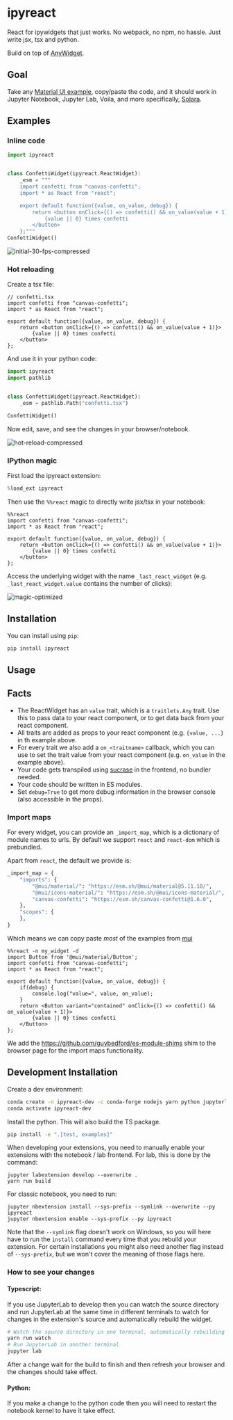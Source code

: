 
# ipyreact

React for ipywidgets that just works. No webpack, no npm, no hassle. Just write jsx, tsx and python.

Build on top of [AnyWidget](https://anywidget.dev/).

## Goal

Take any [Material UI example](https://mui.com/material-ui/react-rating/), copy/paste the code, and it should work in Jupyter Notebook, Jupyter Lab, Voila, and more specifically, [Solara](https://github.com/widgetti/solara).

## Examples

### Inline code

```python
import ipyreact


class ConfettiWidget(ipyreact.ReactWidget):
    _esm = """
    import confetti from "canvas-confetti";
    import * as React from "react";

    export default function({value, on_value, debug}) {
        return <button onClick={() => confetti() && on_value(value + 1)}>
            {value || 0} times confetti
        </button>
    };"""
ConfettiWidget()
```

![initial-30-fps-compressed](https://user-images.githubusercontent.com/1765949/233469170-c659b670-07f5-4666-a201-80dea01ebabe.gif)


### Hot reloading

Create a tsx file:

```tsx
// confetti.tsx
import confetti from "canvas-confetti";
import * as React from "react";

export default function({value, on_value, debug}) {
    return <button onClick={() => confetti() && on_value(value + 1)}>
        {value || 0} times confetti
    </button>
};
```

And use it in your python code:
```python
import ipyreact
import pathlib


class ConfettiWidget(ipyreact.ReactWidget):
    _esm = pathlib.Path("confetti.tsx")

ConfettiWidget()
```

Now edit, save, and see the changes in your browser/notebook.

![hot-reload-compressed](https://user-images.githubusercontent.com/1765949/233470113-b2aa9284-71b9-44f0-bd52-906a08b06e14.gif)

### IPython magic

First load the ipyreact extension:
```python
%load_ext ipyreact
```

Then use the `%%react` magic to directly write jsx/tsx in your notebook:
```tsx
%%react
import confetti from "canvas-confetti";
import * as React from "react";

export default function({value, on_value, debug}) {
    return <button onClick={() => confetti() && on_value(value + 1)}>
        {value || 0} times confetti
    </button>
};
```

Access the underlying widget with the name `_last_react_widget` (e.g. `_last_react_widget.value` contains the number of clicks):

![magic-optimized](https://user-images.githubusercontent.com/1765949/233471041-62e807d6-c16d-4fc5-af5d-13c0acb2c677.gif)



## Installation

You can install using `pip`:

```bash
pip install ipyreact
```

## Usage
## Facts

 * The ReactWidget has an `value` trait, which is a `traitlets.Any` trait. Use this to pass data to your react component, or to get data back from your react component.
 * All traits are added as props to your react component (e.g. `{value, ...}` in th example above.
 * For every trait we also add a `on_<traitname>` callback, which you can use to set the trait value from your react component (e.g. `on_value` in the example above).
 * Your code gets transpiled using [sucrase](https://github.com/alangpierce/sucrase) in the frontend, no bundler needed.
 * Your code should be written in ES modules.
 * Set `debug=True` to get more debug information in the browser console (also accessible in the props).

### Import maps

For every widget, you can provide an `_import_map`, which is a dictionary of module names to urls. By default we support `react` and `react-dom` which is prebundled.

Apart from `react`, the default we provide is:

```python
_import_map = {
    "imports": {
        "@mui/material/": "https://esm.sh/@mui/material@5.11.10/",
        "@mui/icons-material/": "https://esm.sh/@mui/icons-material/",
        "canvas-confetti": "https://esm.sh/canvas-confetti@1.6.0",
    },
    "scopes": {
    },
}
```

Which means we can copy paste *most* of the examples from [mui](https://mui.com/)

```tsx
%%react -n my_widget -d
import Button from '@mui/material/Button';
import confetti from "canvas-confetti";
import * as React from "react";

export default function({value, on_value, debug}) {
    if(debug) {
        console.log("value=", value, on_value);
    }
    return <Button variant="contained" onClick={() => confetti() && on_value(value + 1)}>
        {value || 0} times confetti
    </Button>
};
```

We add the https://github.com/guybedford/es-module-shims shim to the browser page for the import maps functionality.


## Development Installation

Create a dev environment:
```bash
conda create -n ipyreact-dev -c conda-forge nodejs yarn python jupyterlab
conda activate ipyreact-dev
```

Install the python. This will also build the TS package.
```bash
pip install -e ".[test, examples]"
```

When developing your extensions, you need to manually enable your extensions with the
notebook / lab frontend. For lab, this is done by the command:

```
jupyter labextension develop --overwrite .
yarn run build
```

For classic notebook, you need to run:

```
jupyter nbextension install --sys-prefix --symlink --overwrite --py ipyreact
jupyter nbextension enable --sys-prefix --py ipyreact
```

Note that the `--symlink` flag doesn't work on Windows, so you will here have to run
the `install` command every time that you rebuild your extension. For certain installations
you might also need another flag instead of `--sys-prefix`, but we won't cover the meaning
of those flags here.

### How to see your changes
#### Typescript:
If you use JupyterLab to develop then you can watch the source directory and run JupyterLab at the same time in different
terminals to watch for changes in the extension's source and automatically rebuild the widget.

```bash
# Watch the source directory in one terminal, automatically rebuilding when needed
yarn run watch
# Run JupyterLab in another terminal
jupyter lab
```

After a change wait for the build to finish and then refresh your browser and the changes should take effect.

#### Python:
If you make a change to the python code then you will need to restart the notebook kernel to have it take effect.

